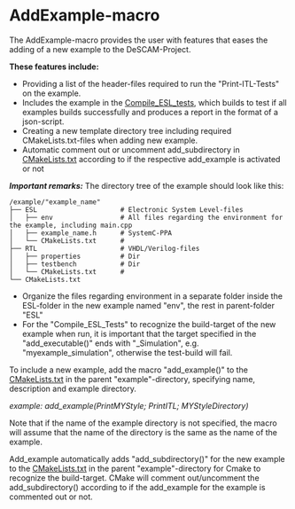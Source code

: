 # AddExample-macro

The AddExample-macro provides the user with features that eases the adding of a new example to the DeSCAM-Project.

**These features include:**
* Providing a list of the header-files required to run the "Print-ITL-Tests" on the example.
* Includes the example in the [Compile_ESL_tests](../../tests/Compile_ESL_Tests), 
which builds to test if all examples builds successfully and produces a report in the format of a json-script.
* Creating a new template directory tree including required CMakeLists.txt-files 
when adding new example.
* Automatic comment out or uncomment add_subdirectory in [CMakeLists.txt](../CMakeLists.txt) according to if the respective add_example is activated or not

***Important remarks:***
The directory tree of the example should look like this:

```
/example/"example_name"
├── ESL                     # Electronic System Level-files
│   ├── env                 # All files regarding the environment for the example, including main.cpp
│   ├── example_name.h      # SystemC-PPA
│   └── CMakeLists.txt      #
├── RTL                     # VHDL/Verilog-files
│   ├── properties          # Dir
│   ├── testbench           # Dir
│   └── CMakeLists.txt      # 
└── CMakeLists.txt
```
* Organize the files regarding environment in a separate folder inside the ESL-folder
in the new example named "env", the rest in parent-folder "ESL"
* For the "Compile_ESL_Tests" to recognize the build-target of the new example when run, 
it is important that the target specified in the "add_executable()" ends with  "_Simulation", e.g. "myexample_simulation",
otherwise the test-build will fail.

To include a new example, add the macro "add_example()" to the [CMakeLists.txt](../CMakeLists.txt) in the parent "example"-directory, 
specifying name, description and example directory.

*example: add_example(PrintMYStyle; PrintITL; MYStyleDirectory)*

Note that if the name of the example directory is not specified, 
the macro will assume that the name of the directory is the same as the name of the example.

Add_example automatically adds "add_subdirectory()" for the new example to the [CMakeLists.txt](../CMakeLists.txt) in the parent "example"-directory
for Cmake to recognize the build-target.
CMake will comment out/uncomment the add_subdirectory() according to if the add_example for the example is commented out or not.